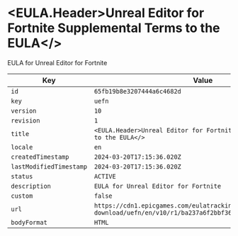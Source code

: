 # <EULA.Header>Unreal Editor for Fortnite Supplemental Terms to the EULA</>

EULA for Unreal Editor for Fortnite

| Key | Value |
| --- | ----- |
| `id` | `65fb19b8e3207444a6c4682d` |
| `key` | `uefn` |
| `version` | `10` |
| `revision` | `1` |
| `title` | `<EULA.Header>Unreal Editor for Fortnite Supplemental Terms to the EULA</>` |
| `locale` | `en` |
| `createdTimestamp` | `2024-03-20T17:15:36.020Z` |
| `lastModifiedTimestamp` | `2024-03-20T17:15:36.020Z` |
| `status` | `ACTIVE` |
| `description` | `EULA for Unreal Editor for Fortnite` |
| `custom` | `false` |
| `url` | `https://cdn1.epicgames.com/eulatracking-download/uefn/en/v10/r1/ba237a6f2bbf36b46adf9cf527469f8f.pdf` |
| `bodyFormat` | `HTML` |
